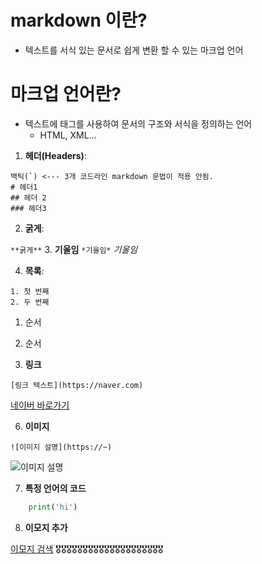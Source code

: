 # markdown 이란?
- 텍스트를 서식 있는 문서로 쉽게 변환 할 수 있는 마크업 언어
# 마크업 언어란?
- 텍스트에 태그를 사용하여 문서의 구조와 서식을 정의하는 언어
    - HTML, XML...
1. **헤더(Headers)**:
```
백틱(`) <--- 3개 코드라인 markdown 문법이 적용 안됨.
# 헤더1
## 헤더 2
### 헤더3
```

2. **굵게**:

``` **굵게** ```
3. **기울임**
```*기울임*```
*기울임*

4. **목록**:
```
1. 첫 번째
2. 두 번째
```
1. 순서
2. 순서

5. **링크**
```
[링크 텍스트](https://naver.com)
```
[네이버 바로가기](https://naver.com)

6. **이미지**
```
![이미지 설명](https://~)
```
![이미지 설명](https://ac.namu.la/20240321sac/59608c2ff767e538d3d432dd96a378a79ed202ab1f53bf817ffd8fe0ca16c3fa.gif?expires=1756366267&key=g-gfWv6nCjghyVgDKC4B_w&type=orig)


7. **특정 언어의 코드**
```python
    print('hi')
```

8. **이모지 추가** 

[이모지 검색](https://emojipedia.org)
🎖️🎖️🎖️🎖️🎖️🎖️🎖️🎖️🎖️🎖️🎖️🎖️🎖️🎖️🎖️🎖️🎖️🎖️🎖️🎖️
